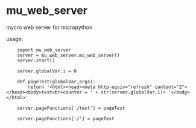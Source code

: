 # mu_web_server
mycro web server for micropython

usage:


        import mu_web_server
        server = mu_web_server.mu_web_server()
        server.start()

        server.globalVar.i = 0

        def pageTest(globalVar,args):
            return '<html><head><meta http-equiv="refresh" content="2"></head><body>test<br>counter = ' + str(server.globalVar.i)+ '</body></html>'
        
        server.pageFunctions['/test'] = pageTest
        
        server.pageFunctions['/'] = pageTest
